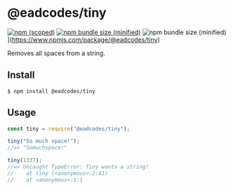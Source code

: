 # @eadcodes/tiny

[![npm (scoped)](https://img.shields.io/npm/v/@eadcodes/tiny.svg)](https://www.npmjs.com/package/@eadcodes/tiny)
[![npm bundle size (minified)](https://img.shields.io/bundlephobia/min/@eadcodes/tiny.svg)](https://www.npmjs.com/package/@eadcodes/tiny)
![npm bundle size (minified)](https://img.shields.io/endpoint?color=red&label=minified%20size&style=plastic&url=https%3A%2F%2Fwww.npmjs.com%2Fpackage%2F%40eadcodes%2Ftiny)](https://www.npmjs.com/package/@eadcodes/tiny)

Removes all spaces from a string.

## Install

```
$ npm install @eadcodes/tiny
```

## Usage

```js
const tiny = require("@eadcodes/tiny");

tiny("So much space!");
//=> "Somuchspace!"

tiny(1337);
//=> Uncaught TypeError: Tiny wants a string!
//    at tiny (<anonymous>:2:41)
//    at <anonymous>:1:1
```
